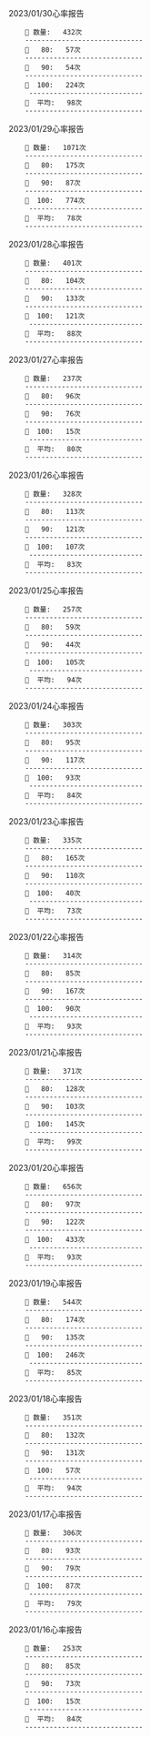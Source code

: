 2023/01/30心率报告

        💓 数量:   432次  
        -----------------------------
        🔺   80:   57次
        -----------------------------
        🔺   90:   54次
        -----------------------------
        🔺  100:   224次
         ----------------------------
        🔢  平均:   98次
        -----------------------------
2023/01/29心率报告

        💓 数量:   1071次  
        -----------------------------
        🔺   80:   175次
        -----------------------------
        🔺   90:   87次
        -----------------------------
        🔺  100:   774次
         ----------------------------
        🔢  平均:   78次
        -----------------------------
2023/01/28心率报告

        💓 数量:   401次  
        -----------------------------
        🔺   80:   104次
        -----------------------------
        🔺   90:   133次
        -----------------------------
        🔺  100:   121次
         ----------------------------
        🔢  平均:   88次
        -----------------------------
2023/01/27心率报告

        💓 数量:   237次  
        -----------------------------
        🔺   80:   96次
        -----------------------------
        🔺   90:   76次
        -----------------------------
        🔺  100:   15次
         ----------------------------
        🔢  平均:   80次
        -----------------------------
2023/01/26心率报告

        💓 数量:   328次  
        -----------------------------
        🔺   80:   113次
        -----------------------------
        🔺   90:   121次
        -----------------------------
        🔺  100:   107次
         ----------------------------
        🔢  平均:   83次
        -----------------------------
2023/01/25心率报告

        💓 数量:   257次  
        -----------------------------
        🔺   80:   59次
        -----------------------------
        🔺   90:   44次
        -----------------------------
        🔺  100:   105次
         ----------------------------
        🔢  平均:   94次
        -----------------------------
2023/01/24心率报告

        💓 数量:   303次  
        -----------------------------
        🔺   80:   95次
        -----------------------------
        🔺   90:   117次
        -----------------------------
        🔺  100:   93次
         ----------------------------
        🔢  平均:   84次
        -----------------------------
2023/01/23心率报告

        💓 数量:   335次  
        -----------------------------
        🔺   80:   165次
        -----------------------------
        🔺   90:   110次
        -----------------------------
        🔺  100:   40次
         ----------------------------
        🔢  平均:   73次
        -----------------------------
2023/01/22心率报告

        💓 数量:   314次  
        -----------------------------
        🔺   80:   85次
        -----------------------------
        🔺   90:   167次
        -----------------------------
        🔺  100:   90次
         ----------------------------
        🔢  平均:   93次
        -----------------------------
2023/01/21心率报告

        💓 数量:   371次  
        -----------------------------
        🔺   80:   128次
        -----------------------------
        🔺   90:   103次
        -----------------------------
        🔺  100:   145次
         ----------------------------
        🔢  平均:   99次
        -----------------------------
2023/01/20心率报告

        💓 数量:   656次  
        -----------------------------
        🔺   80:   97次
        -----------------------------
        🔺   90:   122次
        -----------------------------
        🔺  100:   433次
         ----------------------------
        🔢  平均:   93次
        -----------------------------
2023/01/19心率报告

        💓 数量:   544次  
        -----------------------------
        🔺   80:   174次
        -----------------------------
        🔺   90:   135次
        -----------------------------
        🔺  100:   246次
         ----------------------------
        🔢  平均:   85次
        -----------------------------
2023/01/18心率报告

        💓 数量:   351次  
        -----------------------------
        🔺   80:   132次
        -----------------------------
        🔺   90:   131次
        -----------------------------
        🔺  100:   57次
         ----------------------------
        🔢  平均:   94次
        -----------------------------
2023/01/17心率报告

        💓 数量:   306次  
        -----------------------------
        🔺   80:   93次
        -----------------------------
        🔺   90:   79次
        -----------------------------
        🔺  100:   87次
         ----------------------------
        🔢  平均:   79次
        -----------------------------
2023/01/16心率报告

        💓 数量:   253次  
        -----------------------------
        🔺   80:   85次
        -----------------------------
        🔺   90:   73次
        -----------------------------
        🔺  100:   15次
         ----------------------------
        🔢  平均:   84次
        -----------------------------
